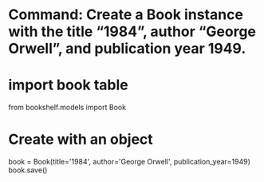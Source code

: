# Command: Create a Book instance with the title “1984”, author “George Orwell”, and publication year 1949.

# import book table
from bookshelf.models import Book

# Create with an object
book = Book(title='1984', author='George Orwell', publication_year=1949)
book.save()
